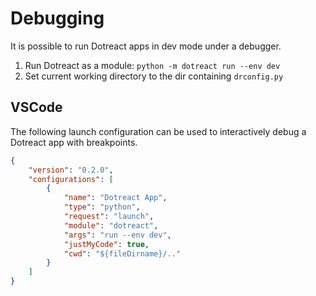 # Debugging

It is possible to run Dotreact apps in dev mode under a debugger.

1. Run Dotreact as a module: `python -m dotreact run --env dev`
2. Set current working directory to the dir containing `drconfig.py`

## VSCode

The following launch configuration can be used to interactively debug a Dotreact
app with breakpoints.

```json
{
    "version": "0.2.0",
    "configurations": [
        {
            "name": "Dotreact App",
            "type": "python",
            "request": "launch",
            "module": "dotreact",
            "args": "run --env dev",
            "justMyCode": true,
            "cwd": "${fileDirname}/.."
        }
    ]
}
```